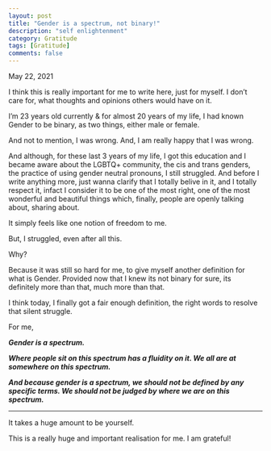 ```yaml
---
layout: post
title: "Gender is a spectrum, not binary!"
description: "self enlightenment"
category: Gratitude 
tags: [Gratitude]
comments: false
---
```


May 22, 2021


I think this is really important for me to write here, just for myself. I don’t care for, what thoughts and opinions others would have on it.

I’m 23 years old currently & for almost 20 years of my life, I had known Gender to be binary, as two things, either male or female.

And not to mention, I was wrong. And, I am really happy that I was wrong.

And although, for these last 3 years of my life, I got this education and I became aware about the LGBTQ+ community, the cis and trans genders, the practice of using gender neutral pronouns, I still struggled. And before I write anything more, just wanna clarify that I totally belive in it, and I totally respect it, infact I consider it to be one of the most right, one of the most wonderful and beautiful things which, finally, people are openly talking about, sharing about.

It simply feels like one notion of freedom to me.

But, I struggled, even after all this.

Why?

Because it was still so hard for me, to give myself another definition for what is Gender. Provided now that I knew its not binary for sure, its definitely more than that, much more than that.

I think today, I finally got a fair enough definition, the right words to resolve that silent struggle.

For me,

***Gender is a spectrum.***

***Where people sit on this spectrum has a fluidity on it. We all are at somewhere on this spectrum.***

***And because gender is a spectrum, we should not be defined by any specific terms. We should not be judged by where we are on this spectrum.***

---

It takes a huge amount to be yourself. 

This is a really huge and important realisation for me. I am grateful!
